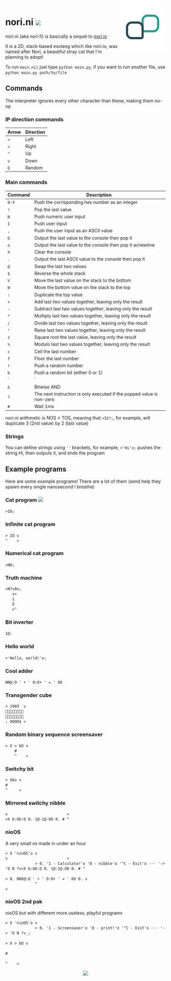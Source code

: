 <img align="right" height="145" src=".meow/nori.fi.svg">

# nori.ni [<img src="https://nukocities.neocities.org/nuko/sets/cat325.gif">](https://nukocities.neocities.org/)

nori.ni (aka nori.fi) is basically a sequel to [nori.io](https://github.com/mkukiro/nori.io)

It is a 2D, stack-based esolang which like nori.io, was named after Nori, a beautiful stray cat that I'm planning to adopt!

To run `main.nii` just type `python main.py`, if you want to run another file, use `python main.py path/to/file`

## Commands

The interpreter ignores every other character than these, making them no-op

### IP direction commands

| Arrow | Direction |
| ----- | --------- |
| `<`   | Left      |
| `>`   | Right     |
| `^`   | Up        |
| `v`   | Down      |
| `Q`   | Random    |

### Main commands

| Command     | Description                                                           |
| ----------- | --------------------------------------------------------------------- |
| `0`-`F`     | Push the corrisponding hex number as an integer                       |
| `!`         | Pop the last value                                                    |
| `N`         | Push numeric user input                                               |
| `I`         | Push user input                                                       |
| `,`         | Push the user input as an ASCII value                                 |
| `O`         | Output the last value to the console then pop it                      |
| `o`         | Output the last value to the console then pop it w/newline            |
| `X`         | Clear the console                                                     |
| `.`         | Output the last ASCII value to the console then pop it                |
| `@`         | Swap the last two values                                              |
| `$`         | Reverse the whole stack                                               |
| `V`         | Move the last value on the stack to the bottom                        |
| `W`         | Move the bottom value on the stack to the top                         |
| `:`         | Duplicate the top value                                               |
| `+`         | Add last two values together, leaving only the result                 |
| `-`         | Subtract last two values together, leaving only the result            |
| `*`         | Multiply last two values together, leaving only the result            |
| `/`         | Divide last two values together, leaving only the result              |
| `°`         | Raise last two values together, leaving only the result               |
| `z`         | Square root the last value, leaving only the result                   |
| `%`         | Modulo last two values together, leaving only the result              |
| `c`         | Ceil the last number                                                  |
| `f`         | Floor the last number                                                 |
| `r`         | Push a random number                                                  |
| `b`         | Push a random bit (either 0 or 1)                                     |
| `|`         | Bitwise OR                                                            |
| `&`         | Bitwise AND                                                           |
| `?`         | The next instruction is only executed if the popped value is non-zero |
| `#`         | Wait 1ms                                                              |

nori.ni arithmetic is NOS × TOS, meaning that `>32*;`, for example, will duplicate 3 (2nd value) by 2 (last value)

### Strings

You can define strings using `''` brackets, for example, `>'Hi'o;` pushes the string *Hi*, then outputs it, and ends the program

## Example programs

Here are some example programs! There are a lot of them (send help they spawn every single nanosecond I breathe)

### Cat program [<img src="https://nukocities.neocities.org/nuko/act/cat1.gif">](https://github.com/mkukiro/nori.ni/tree/develop#cat-program-)

```>IO;```

### Infinite cat program

```nii
> IO v
^    <
```

### Numerical cat program

```>NO;```

### Truth machine

```nii
>N?v0o;
   v<
   1 
   O 
   >^
```

### Bit inverter

```1@-```

### Hello world

```>'Hello, world!'o;```

### Cool adder

```NN@:O ' + ' O:O+ ' = ' OO```

### Transgender cube

```nii
> 1969  v
🏳️‍⚧️🏳️‍⚧️🏳️‍⚧️🏳️‍⚧️
🏳️‍⚧️🏳️‍⚧️🏳️‍⚧️🏳️‍⚧️
; OOOO$ <
```

### Random binary sequence screensaver

```nii
> X > bO v
    #     
    ^    <
```

### Switchy bit

```nii
> Xbo v
#      
^     <
```

### Mirrored switchy nibble

```nii
v                          <
>X b:Ob:O 0. 1@-1@-OO 0. # ^
```

### nioOS

A very small os made in under an hour

```nii
> X 'nioOS'o v                                                                v                          <
             > 0. '1 - Calculator'o '0 - nibble'o '^C - Exit'o ··· '-> 'O N ?v>X b:Ob:O 0. 1@-1@-OO 0. # ^
                                                                             > 0. NNX@:O ' + ' O:O+ ' = ' OO 0. v
             ^                                                                                                  <
```

### nioOS 2nd pak

nioOS but with different more useless, playful programs

```nii
> X 'nioOS'o v
             > 0. '1 - Screensaver'o '0 - print!'o '^C - Exit'o ··· '-> 'O N ?v_;
                                                                              > X > bO v
                                                                                  #     
                                                                                  ^    <
```

<p align="center"><img src="https://nukocities.neocities.org/nuko/sets/cat80.gif"></img></p>
